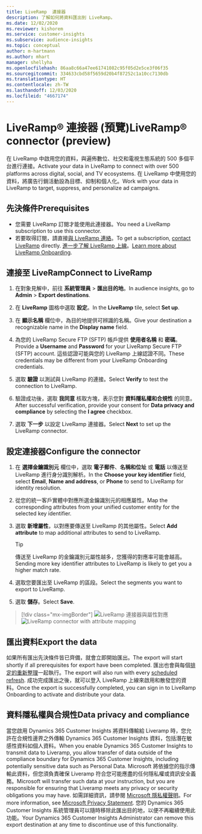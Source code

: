 ```yaml
---
title: LiveRamp  連接器
description: 了解如何將資料匯出到 LiveRamp。
ms.date: 12/02/2020
ms.reviewer: kishorem
ms.service: customer-insights
ms.subservice: audience-insights
ms.topic: conceptual
author: m-hartmann
ms.author: mhart
manager: shellyha
ms.openlocfilehash: 86aa8c66a47ee61741082c95f05d2e5ce3f06f35
ms.sourcegitcommit: 334633cbd58f5659d20b4f87252c1a10cc7130db
ms.translationtype: HT
ms.contentlocale: zh-TW
ms.lasthandoff: 12/03/2020
ms.locfileid: "4667174"
---
```

# <a name="liverampreg-connector-preview"></a><span data-ttu-id="41739-103">LiveRamp&reg; 連接器 (預覽)</span><span class="sxs-lookup"><span data-stu-id="41739-103">LiveRamp&reg; connector (preview)</span></span>

<span data-ttu-id="41739-104">在 LiveRamp 中啟用您的資料，與遍佈數位、社交和電視生態系統的 500 多個平台進行連接。</span><span class="sxs-lookup"><span data-stu-id="41739-104">Activate your data in LiveRamp to connect with over 500 platforms across digital, social, and TV ecosystems.</span></span> <span data-ttu-id="41739-105">在 LiveRamp 中使用您的資料，將廣告行銷活動設為目標、抑制和個人化。</span><span class="sxs-lookup"><span data-stu-id="41739-105">Work with your data in LiveRamp to target, suppress, and personalize ad campaigns.</span></span>

## <a name="prerequisites"></a><span data-ttu-id="41739-106">先決條件</span><span class="sxs-lookup"><span data-stu-id="41739-106">Prerequisites</span></span>

- <span data-ttu-id="41739-107">您需要 LiveRamp 訂閱才能使用此連接器。</span><span class="sxs-lookup"><span data-stu-id="41739-107">You need a LiveRamp subscription to use this connector.</span></span>
- <span data-ttu-id="41739-108">若要取得訂閱，請直接[與 LiveRamp 連絡](https://liveramp.com/contact/)。</span><span class="sxs-lookup"><span data-stu-id="41739-108">To get a subscription, [contact LiveRamp](https://liveramp.com/contact/) directly.</span></span> <span data-ttu-id="41739-109">[進一步了解 LiveRamp 上線](https://liveramp.com/our-platform/data-onboarding/)。</span><span class="sxs-lookup"><span data-stu-id="41739-109">[Learn more about LiveRamp Onboarding](https://liveramp.com/our-platform/data-onboarding/).</span></span>

## <a name="connect-to-liveramp"></a><span data-ttu-id="41739-110">連接至 LiveRamp</span><span class="sxs-lookup"><span data-stu-id="41739-110">Connect to LiveRamp</span></span>

1. <span data-ttu-id="41739-111">在對象見解中，前往 **系統管理員** > **匯出目的地**。</span><span class="sxs-lookup"><span data-stu-id="41739-111">In audience insights, go to **Admin** > **Export destinations**.</span></span>

1. <span data-ttu-id="41739-112">在 **LiveRamp** 圖格中選取 **設定**。</span><span class="sxs-lookup"><span data-stu-id="41739-112">In the **LiveRamp** tile, select **Set up**.</span></span>

1. <span data-ttu-id="41739-113">在 **顯示名稱** 欄位中，為目的地提供可辨識的名稱。</span><span class="sxs-lookup"><span data-stu-id="41739-113">Give your destination a recognizable name in the **Display name** field.</span></span>

1. <span data-ttu-id="41739-114">為您的 LiveRamp Secure FTP (SFTP) 帳戶提供 **使用者名稱** 和 **密碼**。</span><span class="sxs-lookup"><span data-stu-id="41739-114">Provide a **Username** and **Password** for your LiveRamp Secure FTP (SFTP) account.</span></span>
<span data-ttu-id="41739-115">這些認證可能與您的 LiveRamp 上線認證不同。</span><span class="sxs-lookup"><span data-stu-id="41739-115">These credentials may be different from your LiveRamp Onboarding credentials.</span></span>

1. <span data-ttu-id="41739-116">選取 **驗證** 以測試與 LiveRamp 的連接。</span><span class="sxs-lookup"><span data-stu-id="41739-116">Select **Verify** to test the connection to LiveRamp.</span></span>

1. <span data-ttu-id="41739-117">驗證成功後，選取 **我同意** 核取方塊，表示您對 **資料隱私權和合規性** 的同意。</span><span class="sxs-lookup"><span data-stu-id="41739-117">After successful verification, provide your consent for **Data privacy and compliance** by selecting the **I agree** checkbox.</span></span>

1. <span data-ttu-id="41739-118">選取 **下一步** 以設定 LiveRamp 連接器。</span><span class="sxs-lookup"><span data-stu-id="41739-118">Select **Next** to set up the LiveRamp connector.</span></span>

## <a name="configure-the-connector"></a><span data-ttu-id="41739-119">設定連接器</span><span class="sxs-lookup"><span data-stu-id="41739-119">Configure the connector</span></span>

1. <span data-ttu-id="41739-120">在 **選擇金鑰識別元** 欄位中，選取 **電子郵件**、**名稱和位址** 或 **電話** 以傳送至 LiveRamp 進行身分識別解析。</span><span class="sxs-lookup"><span data-stu-id="41739-120">In the **Choose your key identifier** field, select **Email**,  **Name and address**, or **Phone** to send to LiveRamp for identity resolution.</span></span>

1. <span data-ttu-id="41739-121">從您的統一客戶實體中對應所選金鑰識別元的相應屬性。</span><span class="sxs-lookup"><span data-stu-id="41739-121">Map the corresponding attributes from your unified customer entity for the selected key identifier.</span></span>

1. <span data-ttu-id="41739-122">選取 **新增屬性**，以對應要傳送至 LiveRamp 的其他屬性。</span><span class="sxs-lookup"><span data-stu-id="41739-122">Select **Add attribute** to map additional attributes to send to LiveRamp.</span></span>

   > [!TIP]
   > <span data-ttu-id="41739-123">傳送至 LiveRamp 的金鑰識別元屬性越多，您獲得的對應率可能會越高。</span><span class="sxs-lookup"><span data-stu-id="41739-123">Sending more key identifier attributes to LiveRamp is likely to get you a higher match rate.</span></span>

1. <span data-ttu-id="41739-124">選取您要匯出至 LiveRamp 的區段。</span><span class="sxs-lookup"><span data-stu-id="41739-124">Select the segments you want to export to LiveRamp.</span></span>

1. <span data-ttu-id="41739-125">選取 **儲存**。</span><span class="sxs-lookup"><span data-stu-id="41739-125">Select **Save**.</span></span>

> [!div class="mx-imgBorder"]
> <span data-ttu-id="41739-126">![LiveRamp 連接器與屬性對應](media/export-liveramp-segments.png "LiveRamp 連接器與屬性對應")</span><span class="sxs-lookup"><span data-stu-id="41739-126">![LiveRamp connector with attribute mapping](media/export-liveramp-segments.png "LiveRamp connector with attribute mapping")</span></span>

## <a name="export-the-data"></a><span data-ttu-id="41739-127">匯出資料</span><span class="sxs-lookup"><span data-stu-id="41739-127">Export the data</span></span>

<span data-ttu-id="41739-128">如果所有匯出先決條件皆已齊備，就會立即開始匯出。</span><span class="sxs-lookup"><span data-stu-id="41739-128">The export will start shortly if all prerequisites for export have been completed.</span></span> <span data-ttu-id="41739-129">匯出也會與每個[排定的重新整理](system.md#schedule-tab)一起執行。</span><span class="sxs-lookup"><span data-stu-id="41739-129">The export will also run with every [scheduled refresh](system.md#schedule-tab).</span></span>
<span data-ttu-id="41739-130">成功完成匯出之後，就可以登入 LiveRamp 上線來啟用和散發您的資料。</span><span class="sxs-lookup"><span data-stu-id="41739-130">Once the export is successfully completed, you can sign in to LiveRamp Onboarding to activate and distribute your data.</span></span>

## <a name="data-privacy-and-compliance"></a><span data-ttu-id="41739-131">資料隱私權與合規性</span><span class="sxs-lookup"><span data-stu-id="41739-131">Data privacy and compliance</span></span>

<span data-ttu-id="41739-132">當您啟用 Dynamics 365 Customer Insights 將資料傳輸給 Liveramp 時，您允許在合規性邊界之外傳輸 Dynamics 365 Customer Insights 資料，包括潛在敏感性資料如個人資料。</span><span class="sxs-lookup"><span data-stu-id="41739-132">When you enable Dynamics 365 Customer Insights to transmit data to Liveramp, you allow transfer of data outside of the compliance boundary for Dynamics 365 Customer Insights, including potentially sensitive data such as Personal Data.</span></span> <span data-ttu-id="41739-133">Microsoft 將依據您的指示傳輸此資料，但您須負責確保 Liveramp 符合您可能應盡的任何隱私權或資訊安全義務。</span><span class="sxs-lookup"><span data-stu-id="41739-133">Microsoft will transfer such data at your instruction, but you are responsible for ensuring that Liveramp meets any privacy or security obligations you may have.</span></span> <span data-ttu-id="41739-134">如需詳細資訊，請參閱 [Microsoft 隱私權聲明](https://go.microsoft.com/fwlink/?linkid=396732)。</span><span class="sxs-lookup"><span data-stu-id="41739-134">For more information, see [Microsoft Privacy Statement](https://go.microsoft.com/fwlink/?linkid=396732).</span></span>
<span data-ttu-id="41739-135">您的 Dynamics 365 Customer Insights 系統管理員可以隨時移除此匯出目的地，以便不再繼續使用此功能。</span><span class="sxs-lookup"><span data-stu-id="41739-135">Your Dynamics 365 Customer Insights Administrator can remove this export destination at any time to discontinue use of this functionality.</span></span>